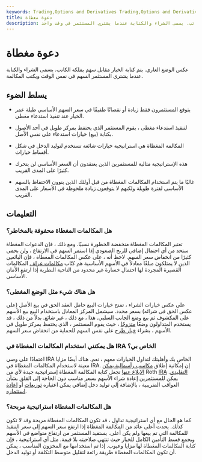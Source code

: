 ```yaml
---
keywords: Trading,Options and Derivatives Trading,Options and Derivatives
title: دعوة مغطاة
description: عكس الوضع العاري. يتم كتابة الخيار مقابل سهم يملكه الكاتب. يسمى الشراء والكتابة عندما يشتري المستثمر في وقت واحد
---
```


# دعوة مغطاة
عكس الوضع العاري. يتم كتابة الخيار مقابل سهم يملكه الكاتب. يسمى الشراء والكتابة عندما يشتري المستثمر السهم في نفس الوقت ويكتب المكالمة.

## يسلط الضوء

- يتوقع المستثمرون فقط زيادة أو نقصانًا طفيفًا في سعر السهم الأساسي طيلة عمر الخيار عند تنفيذ استدعاء مغطى.

- لتنفيذ استدعاء مغطى ، يقوم المستثمر الذي يحتفظ بمركز طويل في أحد الأصول بكتابة (بيع) خيارات استدعاء على نفس الأصل.

- المكالمة المغطاة هي استراتيجية خيارات شائعة تستخدم لتوليد الدخل في شكل أقساط خيارات.

- هذه الإستراتيجية مثالية للمستثمرين الذين يعتقدون أن السعر الأساسي لن يتحرك كثيرًا على المدى القريب.

- غالبًا ما يتم استخدام المكالمات المغطاة من قبل أولئك الذين ينوون الاحتفاظ بالسهم الأساسي لفترة طويلة ولكنهم لا يتوقعون زيادة ملحوظة في الأسعار على المدى القريب.

## التعليمات

### هل المكالمات المغطاة محفوفة بالمخاطر؟

تعتبر المكالمات المغطاة منخفضة الخطورة نسبيًا. ومع ذلك ، فإن الدعوات المغطاة ستحد من أي احتمال إضافي للربح الصعودي إذا استمر السهم في الارتفاع ، ولن يحمي كثيرًا من انخفاض سعر السهم. لاحظ أنه ، على عكس المكالمات المغطاة ، فإن البائعين الذين لا يمتلكون مبلغًا معادلاً في الأسهم الأساسية هم كتّاب [مكالمات عراة .](/nakedcall) المكالمات القصيرة المجردة لها احتمال خسارة غير محدود من الناحية النظرية إذا ارتفع الأمان الأساسي.

### هل هناك شيء مثل الوضع المغطى؟

على عكس خيارات الشراء ، تمنح خيارات البيع حامل العقد الحق في بيع الأصل (على عكس الحق في شرائه) بسعر محدد. سيشمل المركز المعادل باستخدام البيع بيع الأسهم على المكشوف ثم بيع وضع الجانب السلبي. هذا ، مع ذلك ، غير شائع. بدلاً من ذلك ، قد يستخدم المتداولون وضعًا [متزوجًا](/marriedput) ، حيث يقوم المستثمر ، الذي يحتفظ بمركز طويل في الأسهم ، بشراء [خيار طرح](/putoption) على نفس السهم للحماية من انخفاض سعر السهم.

### هل يمكنني استخدام المكالمات المغطاة في IRA الخاص بي؟

اعتمادًا على وصي IRA الخاص بك وأهليتك لتداول الخيارات معهم ، نعم. هناك أيضًا مزايا معينة لاستخدام المكالمات المغطاة في IRA. إن إمكانية إطلاق [مكاسب رأسمالية يمكن الإبلاغ عنها](/capitalgain) تجعل كتابة المكالمة المغطاة إستراتيجية جيدة لأي من Roth [IRA](/rothira) [التقليدي](/traditionalira). يمكن للمستثمرين إعادة شراء الأسهم بسعر مناسب دون الحاجة إلى القلق بشأن العواقب الضريبية ، بالإضافة إلى توليد دخل إضافي يمكن اعتباره [توزيعات](/distribution) أو [إعادة استثماره](/reinvestment).

### هل المكالمات المغطاة استراتيجية مربحة؟

كما هو الحال مع أي استراتيجية تداول ، قد تكون المكالمات المغطاة مربحة وقد لا تكون كذلك. يحدث أعلى عائد من المكالمة المغطاة إذا ارتفع سعر السهم إلى سعر التنفيذ للمكالمة التي تم بيعها ولم يكن أعلى. يستفيد المستثمر من ارتفاع متواضع في الأسهم ويجمع قسط التأمين الكامل للخيار حيث تنتهي صلاحيته بلا قيمة. مثل أي استراتيجية ، فإن كتابة المكالمات المغطاة لها مزايا وعيوب. إذا تم استخدامها مع المخزون المناسب ، يمكن أن تكون المكالمات المغطاة طريقة رائعة لتقليل متوسط التكلفة أو توليد الدخل.

